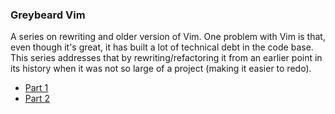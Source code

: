 ### Greybeard Vim

A series on rewriting and older version of Vim. One problem with Vim is that,
even though it's great, it has built a lot of technical debt in the code base.
This series addresses that by rewriting/refactoring it from an earlier point
in its history when it was not so large of a project (making it easier to redo).

 - [Part 1](greybeard-vim-pt1.md)
 - [Part 2](greybeard-vim-pt2.md)

